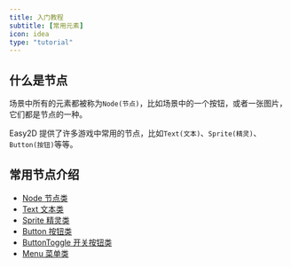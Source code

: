 ```yaml
---
title: 入门教程
subtitle: [常用元素]
icon: idea
type: "tutorial"
---
```


## 什么是节点

场景中所有的元素都被称为`Node(节点)`，比如场景中的一个按钮，或者一张图片，它们都是节点的一种。

Easy2D 提供了许多游戏中常用的节点，比如`Text(文本)`、`Sprite(精灵)`、`Button(按钮)`等等。

## 常用节点介绍

- [Node 节点类](/tutorial/node/node.html)
- [Text 文本类](/tutorial/node/text.html)
- [Sprite 精灵类](/tutorial/node/sprite.html)
- [Button 按钮类](/tutorial/node/button.html)
- [ButtonToggle 开关按钮类](/tutorial/node/buttontoggle.html)
- [Menu 菜单类](/tutorial/node/menu.html)